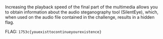 Increasing the playback speed of the final part of the multimedia allows you to obtain information about the audio steganography tool (SilentEye), which, when used on the audio file contained in the challenge, results in a hidden flag.

FLAG: `1753c{youexisttocontinueyourexistence}`